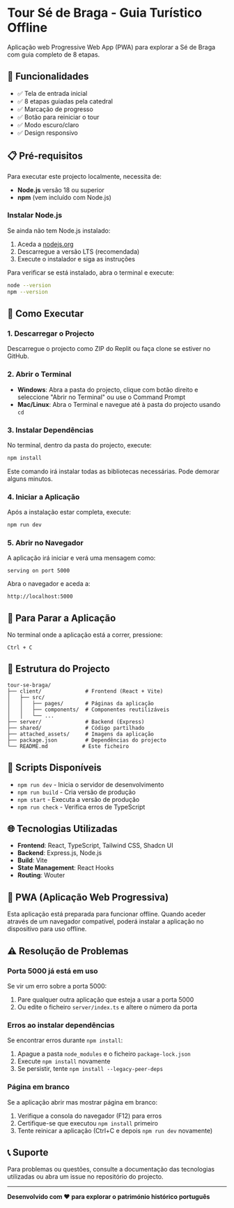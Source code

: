# Tour Sé de Braga - Guia Turístico Offline

Aplicação web Progressive Web App (PWA) para explorar a Sé de Braga com guia completo de 8 etapas.

## 🎯 Funcionalidades

- ✅ Tela de entrada inicial
- ✅ 8 etapas guiadas pela catedral
- ✅ Marcação de progresso
- ✅ Botão para reiniciar o tour
- ✅ Modo escuro/claro
- ✅ Design responsivo

## 📋 Pré-requisitos

Para executar este projecto localmente, necessita de:

- **Node.js** versão 18 ou superior
- **npm** (vem incluído com Node.js)

### Instalar Node.js

Se ainda não tem Node.js instalado:

1. Aceda a [nodejs.org](https://nodejs.org/)
2. Descarregue a versão LTS (recomendada)
3. Execute o instalador e siga as instruções

Para verificar se está instalado, abra o terminal e execute:
```bash
node --version
npm --version
```

## 🚀 Como Executar

### 1. Descarregar o Projecto

Descarregue o projecto como ZIP do Replit ou faça clone se estiver no GitHub.

### 2. Abrir o Terminal

- **Windows**: Abra a pasta do projecto, clique com botão direito e seleccione "Abrir no Terminal" ou use o Command Prompt
- **Mac/Linux**: Abra o Terminal e navegue até à pasta do projecto usando `cd`

### 3. Instalar Dependências

No terminal, dentro da pasta do projecto, execute:

```bash
npm install
```

Este comando irá instalar todas as bibliotecas necessárias. Pode demorar alguns minutos.

### 4. Iniciar a Aplicação

Após a instalação estar completa, execute:

```bash
npm run dev
```

### 5. Abrir no Navegador

A aplicação irá iniciar e verá uma mensagem como:

```
serving on port 5000
```

Abra o navegador e aceda a:

```
http://localhost:5000
```

## 🛑 Para Parar a Aplicação

No terminal onde a aplicação está a correr, pressione:

```
Ctrl + C
```

## 📁 Estrutura do Projecto

```
tour-se-braga/
├── client/              # Frontend (React + Vite)
│   ├── src/
│   │   ├── pages/       # Páginas da aplicação
│   │   ├── components/  # Componentes reutilizáveis
│   │   └── ...
├── server/              # Backend (Express)
├── shared/              # Código partilhado
├── attached_assets/     # Imagens da aplicação
├── package.json         # Dependências do projecto
└── README.md           # Este ficheiro
```

## 🔧 Scripts Disponíveis

- `npm run dev` - Inicia o servidor de desenvolvimento
- `npm run build` - Cria versão de produção
- `npm start` - Executa a versão de produção
- `npm run check` - Verifica erros de TypeScript

## 🌐 Tecnologias Utilizadas

- **Frontend**: React, TypeScript, Tailwind CSS, Shadcn UI
- **Backend**: Express.js, Node.js
- **Build**: Vite
- **State Management**: React Hooks
- **Routing**: Wouter

## 📱 PWA (Aplicação Web Progressiva)

Esta aplicação está preparada para funcionar offline. Quando aceder através de um navegador compatível, poderá instalar a aplicação no dispositivo para uso offline.

## ⚠️ Resolução de Problemas

### Porta 5000 já está em uso

Se vir um erro sobre a porta 5000:

1. Pare qualquer outra aplicação que esteja a usar a porta 5000
2. Ou edite o ficheiro `server/index.ts` e altere o número da porta

### Erros ao instalar dependências

Se encontrar erros durante `npm install`:

1. Apague a pasta `node_modules` e o ficheiro `package-lock.json`
2. Execute `npm install` novamente
3. Se persistir, tente `npm install --legacy-peer-deps`

### Página em branco

Se a aplicação abrir mas mostrar página em branco:

1. Verifique a consola do navegador (F12) para erros
2. Certifique-se que executou `npm install` primeiro
3. Tente reinicar a aplicação (Ctrl+C e depois `npm run dev` novamente)

## 📞 Suporte

Para problemas ou questões, consulte a documentação das tecnologias utilizadas ou abra um issue no repositório do projecto.

---

**Desenvolvido com ❤️ para explorar o património histórico português**
